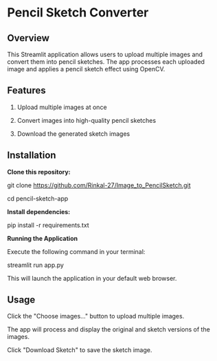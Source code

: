 # Pencil Sketch Converter


## Overview

This Streamlit application allows users to upload multiple images and convert them into pencil sketches. The app processes each uploaded image and applies a pencil sketch effect using OpenCV.

## Features

1. Upload multiple images at once

2. Convert images into high-quality pencil sketches

3. Download the generated sketch images


## Installation

**Clone this repository:**

git clone https://github.com/Rinkal-27/Image_to_PencilSketch.git

cd pencil-sketch-app

**Install dependencies:**

pip install -r requirements.txt

**Running the Application**

Execute the following command in your terminal:

streamlit run app.py

This will launch the application in your default web browser.

## Usage

Click the "Choose images..." button to upload multiple images.

The app will process and display the original and sketch versions of the images.

Click "Download Sketch" to save the sketch image.
